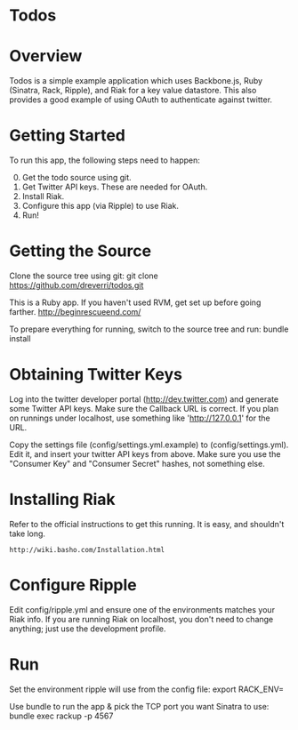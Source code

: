 Todos
=====

Overview
========

Todos is a simple example application which uses Backbone.js, Ruby (Sinatra, Rack, Ripple), and Riak for a key value datastore.  This also provides a good example of using OAuth to authenticate against twitter.

Getting Started
===============

To run this app, the following steps need to happen:

0)  Get the todo source using git.
1)  Get Twitter API keys.  These are needed for OAuth.
2)  Install Riak.
3)  Configure this app (via Ripple) to use Riak.
4)  Run!

Getting the Source
==================
Clone the source tree using git:
	git clone https://github.com/dreverri/todos.git

This is a Ruby app. If you haven't used RVM, get set up before going farther.
	http://beginrescueend.com/

To prepare everything for running, switch to the source tree and run:
	bundle install

Obtaining Twitter Keys
======================

Log into the twitter developer portal (http://dev.twitter.com) and generate some Twitter API keys.  Make sure the Callback URL is correct.  If you plan on runnings under localhost, use something like 'http://127.0.0.1' for the URL.

Copy the settings file (config/settings.yml.example) to (config/settings.yml).  Edit it, and insert your twitter API keys from above.  Make sure you use the "Consumer Key" and "Consumer Secret" hashes, not something else.

Installing Riak
===============

Refer to the official instructions to get this running.  It is easy, and shouldn't take long.

	http://wiki.basho.com/Installation.html

Configure Ripple
================
Edit config/ripple.yml and ensure one of the environments matches your Riak info.  If you are running Riak on localhost, you don't need to change anything; just use the development profile.

Run
===
Set the environment ripple will use from the config file:
	export RACK_ENV=<environment>

Use bundle to run the app & pick the TCP port you want Sinatra to use:
	bundle exec rackup -p 4567
